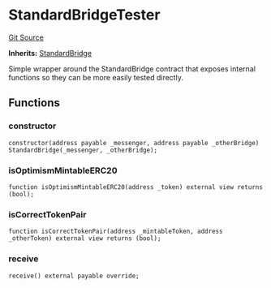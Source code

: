 # StandardBridgeTester
[Git Source](https://github.com/ethereum-optimism/optimism/blob/f7b73857601914eeea6fc4c1ba46ae99ca744d97/contracts/test/StandardBridge.t.sol)

**Inherits:**
[StandardBridge](/contracts/universal/StandardBridge.sol/abstract.StandardBridge.md)

Simple wrapper around the StandardBridge contract that exposes
internal functions so they can be more easily tested directly.


## Functions
### constructor


```solidity
constructor(address payable _messenger, address payable _otherBridge) StandardBridge(_messenger, _otherBridge);
```

### isOptimismMintableERC20


```solidity
function isOptimismMintableERC20(address _token) external view returns (bool);
```

### isCorrectTokenPair


```solidity
function isCorrectTokenPair(address _mintableToken, address _otherToken) external view returns (bool);
```

### receive


```solidity
receive() external payable override;
```

